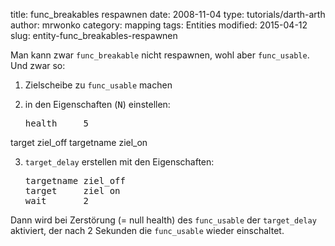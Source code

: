﻿title: func_breakables respawnen
date: 2008-11-04
type: tutorials/darth-arth
author: mrwonko
category: mapping
tags: Entities
modified: 2015-04-12
slug: entity-func_breakables-respawnen

Man kann zwar `func_breakable` nicht respawnen, wohl aber `func_usable`. Und zwar so:



1.  Zielscheibe zu `func_usable` machen

2.  in den Eigenschaften (<kbd>N</kbd>) einstellen:

    <pre>health     5
target     ziel_off
targetname ziel_on</pre>

3.  `target_delay` erstellen mit den Eigenschaften:

    <pre>targetname ziel_off
    target     ziel on
    wait       2</pre>

Dann wird bei Zerstörung (= null health) des `func_usable` der `target_delay` aktiviert, der nach 2 Sekunden die `func_usable` wieder einschaltet.
